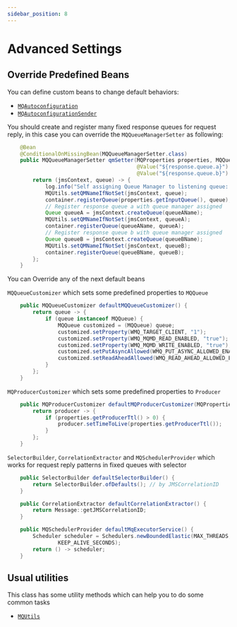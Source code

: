 ```yaml
---
sidebar_position: 8
---
```


# Advanced Settings

## Override Predefined Beans

You can define custom beans to change default behaviors:

- [`MQAutoconfiguration`](https://github.com/bancolombia/commons-jms/blob/main/commons-jms-mq/src/main/java/co/com/bancolombia/commons/jms/mq/config/MQAutoconfiguration.java)
- [`MQAutoconfigurationSender`](https://github.com/bancolombia/commons-jms/blob/main/commons-jms-mq/src/main/java/co/com/bancolombia/commons/jms/mq/config/senders/MQAutoconfigurationSender.java)

You should create and register many fixed response queues for request reply, in this case you can override the
`MQQueueManagerSetter` as following:

```java
    @Bean
    @ConditionalOnMissingBean(MQQueueManagerSetter.class)
    public MQQueueManagerSetter qmSetter(MQProperties properties, MQQueuesContainer container,
                                         @Value("${response.queue.a}") String queueAName,
                                         @Value("${response.queue.b}") String queueBName) {
        return (jmsContext, queue) -> {
            log.info("Self assigning Queue Manager to listening queue: {}", queue.toString());
            MQUtils.setQMNameIfNotSet(jmsContext, queue);
            container.registerQueue(properties.getInputQueue(), queue);
            // Register response queue a with queue manager assigned
            Queue queueA = jmsContext.createQueue(queueAName);
            MQUtils.setQMNameIfNotSet(jmsContext, queueA);
            container.registerQueue(queueAName, queueA);
            // Register response queue b with queue manager assigned
            Queue queueB = jmsContext.createQueue(queueBName);
            MQUtils.setQMNameIfNotSet(jmsContext, queueB);
            container.registerQueue(queueBName, queueB);
        };
    }
```

You can Override any of the next default beans

`MQQueueCustomizer` which sets some predefined properties to `MQQueue`

```java
    public MQQueueCustomizer defaultMQQueueCustomizer() {
        return queue -> {
            if (queue instanceof MQQueue) {
                MQQueue customized = (MQQueue) queue;
                customized.setProperty(WMQ_TARGET_CLIENT, "1");
                customized.setProperty(WMQ_MQMD_READ_ENABLED, "true");
                customized.setProperty(WMQ_MQMD_WRITE_ENABLED, "true");
                customized.setPutAsyncAllowed(WMQ_PUT_ASYNC_ALLOWED_ENABLED);
                customized.setReadAheadAllowed(WMQ_READ_AHEAD_ALLOWED_ENABLED);
            }
        };
    }
```

`MQProducerCustomizer` which sets some predefined properties to `Producer`

```java
    public MQProducerCustomizer defaultMQProducerCustomizer(MQProperties properties) {
        return producer -> {
            if (properties.getProducerTtl() > 0) {
                producer.setTimeToLive(properties.getProducerTtl());
            }
        };
    }
```

`SelectorBuilder`, `CorrelationExtractor` and `MQSchedulerProvider` which works for request reply patterns in fixed queues with selector

```java
    public SelectorBuilder defaultSelectorBuilder() {
        return SelectorBuilder.ofDefaults(); // by JMSCorrelationID
    }

    public CorrelationExtractor defaultCorrelationExtractor() {
        return Message::getJMSCorrelationID;
    }

    public MQSchedulerProvider defaultMqExecutorService() {
        Scheduler scheduler = Schedulers.newBoundedElastic(MAX_THREADS, 2, "selector-pool",
                KEEP_ALIVE_SECONDS);
        return () -> scheduler;
    }
```


## Usual utilities

This class has some utility methods which can help you to do some common tasks

- [`MQUtils`](https://github.com/bancolombia/commons-jms/blob/main/commons-jms-mq/src/main/java/co/com/bancolombia/commons/jms/mq/utils/MQUtils.java)